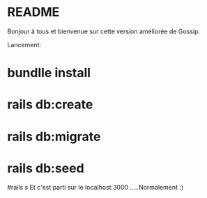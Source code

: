 # README

Bonjour à tous et bienvenue sur cette version améliorée de Gossip. 

Lancement:
  # bundlle install
  # rails db:create
  # rails db:migrate
  # rails db:seed
  #rails s
Et c'est parti sur le localhost:3000  .....Normalement :)
